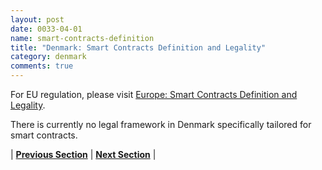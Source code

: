 ```yaml
---
layout: post
date: 0033-04-01
name: smart-contracts-definition
title: "Denmark: Smart Contracts Definition and Legality"
category: denmark
comments: true
---
```

For EU regulation, please visit [Europe: Smart Contracts Definition and Legality](https://neo-project.github.io/global-blockchain-compliance-hub//europe/europe-smart-contracts.html).

There is currently no legal framework in Denmark specifically tailored for smart contracts.




| **[Previous Section]( https://neo-project.github.io/global-blockchain-compliance-hub//denmark/denmark-final-liability.html)** | **[Next Section]( https://neo-project.github.io/global-blockchain-compliance-hub//denmark/denmark-dispute-resolution.html)** |

